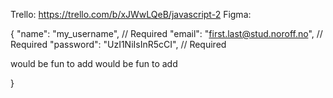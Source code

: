 Trello: https://trello.com/b/xJWwLQeB/javascript-2
Figma:

{
"name": "my_username", // Required
"email": "first.last@stud.noroff.no", // Required
"password": "UzI1NiIsInR5cCI", // Required

  <!--! "avatar": "https://img.service.com/avatar.jpg", // Optional --> would be fun to add
  <!--! "banner": "https://img.service.com/banner.jpg"  // Optional --> would be fun to add

}
